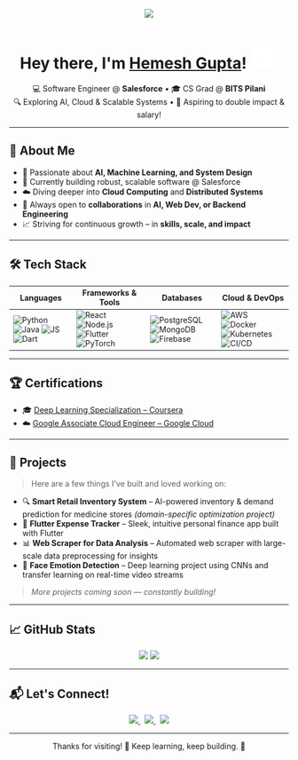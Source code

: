 <p align="center">
  <img src="https://miro.medium.com/max/2048/1*OohqW5DGh9CQS4hLY5FXzA.png" height="230"/>
</p>

<h1 align="center">Hey there, I'm <a href="https://github.com/hgpt185">Hemesh Gupta</a>! <img src="https://github.com/Kathryn-Jie/Kathryn-Jie/blob/main/wave.gif" width="50px"/></h1>

<p align="center">
  💻 Software Engineer @ <b>Salesforce</b> • 🎓 CS Grad @ <b>BITS Pilani</b> <br/>
  🔍 Exploring AI, Cloud & Scalable Systems • 🚀 Aspiring to double impact & salary!
</p>

---

## 🚀 About Me
- 🧠 Passionate about **AI, Machine Learning, and System Design**
- 🔨 Currently building robust, scalable software @ Salesforce
- ☁️ Diving deeper into **Cloud Computing** and **Distributed Systems**
- 🤝 Always open to **collaborations** in **AI, Web Dev, or Backend Engineering**
- 📈 Striving for continuous growth – in **skills, scale, and impact**

---

## 🛠 Tech Stack

| Languages | Frameworks & Tools | Databases | Cloud & DevOps |
|----------|-------------------|-----------|----------------|
| ![Python](https://img.shields.io/badge/-Python-3776AB?style=flat&logo=python&logoColor=white) ![Java](https://img.shields.io/badge/-Java-007396?style=flat&logo=java&logoColor=white) ![JS](https://img.shields.io/badge/-JavaScript-F7DF1E?style=flat&logo=javascript&logoColor=black) ![Dart](https://img.shields.io/badge/-Dart-0175C2?style=flat&logo=dart&logoColor=white) | ![React](https://img.shields.io/badge/-React-61DAFB?style=flat&logo=react&logoColor=black) ![Node.js](https://img.shields.io/badge/-Node.js-339933?style=flat&logo=nodedotjs&logoColor=white) ![Flutter](https://img.shields.io/badge/-Flutter-02569B?style=flat&logo=flutter&logoColor=white) ![PyTorch](https://img.shields.io/badge/-PyTorch-EE4C2C?style=flat&logo=pytorch&logoColor=white) | ![PostgreSQL](https://img.shields.io/badge/-PostgreSQL-4169E1?style=flat&logo=postgresql&logoColor=white) ![MongoDB](https://img.shields.io/badge/-MongoDB-47A248?style=flat&logo=mongodb&logoColor=white) ![Firebase](https://img.shields.io/badge/-Firebase-FFCA28?style=flat&logo=firebase&logoColor=black) | ![AWS](https://img.shields.io/badge/-AWS-232F3E?style=flat&logo=amazonaws&logoColor=white) ![Docker](https://img.shields.io/badge/-Docker-2496ED?style=flat&logo=docker&logoColor=white) ![Kubernetes](https://img.shields.io/badge/-Kubernetes-326CE5?style=flat&logo=kubernetes&logoColor=white) ![CI/CD](https://img.shields.io/badge/-CI%2FCD-blue?style=flat&logo=githubactions&logoColor=white) |

---

## 🏆 Certifications
- 🎓 [Deep Learning Specialization – Coursera](https://www.coursera.org/specializations/deep-learning)
- ☁️ [Google Associate Cloud Engineer – Google Cloud](https://cloud.google.com/certification/cloud-engineer)

---

## 📂 Projects

> Here are a few things I've built and loved working on:

- 🔍 **Smart Retail Inventory System** – AI-powered inventory & demand prediction for medicine stores *(domain-specific optimization project)*  
- 💸 **Flutter Expense Tracker** – Sleek, intuitive personal finance app built with Flutter  
- 📊 **Web Scraper for Data Analysis** – Automated web scraper with large-scale data preprocessing for insights  
- 🧠 **Face Emotion Detection** – Deep learning project using CNNs and transfer learning on real-time video streams  

> _More projects coming soon — constantly building!_

---

## 📈 GitHub Stats

<p align="center">
  <img src="https://github-readme-stats.vercel.app/api?username=hgpt185&show_icons=true&theme=tokyonight&hide_title=false" height="165"/> 
  <img src="https://github-readme-stats.vercel.app/api/top-langs/?username=hgpt185&layout=compact&theme=tokyonight&langs_count=6" height="165"/>
</p>

---

## 📬 Let's Connect!

<p align="center">
  <a href="https://www.linkedin.com/in/hgpt185/" target="blank">
    <img src="https://img.shields.io/badge/LinkedIn-Hemesh%20Gupta-0077B5?style=for-the-badge&logo=linkedin&logoColor=white" />
  </a>&nbsp;
  <a href="mailto:hgpt185@gmail.com" target="blank">
    <img src="https://img.shields.io/badge/Gmail-hgpt185@gmail.com-D14836?style=for-the-badge&logo=gmail&logoColor=white" />
  </a>&nbsp;
  <a href="https://github.com/hgpt185" target="blank">
    <img src="https://img.shields.io/badge/GitHub-hgpt185-181717?style=for-the-badge&logo=github&logoColor=white" />
  </a>
</p>

---

<p align="center">Thanks for visiting! 🌟 Keep learning, keep building. 🚀</p>
